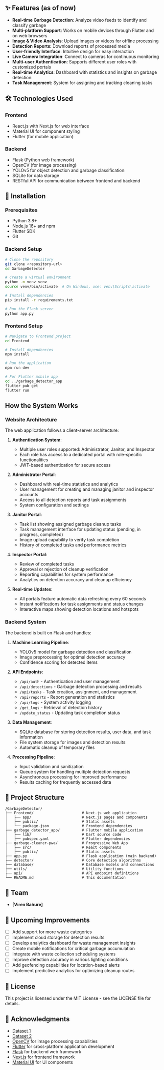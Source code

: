 ## ✨ Features (as of now)

- **Real-time Garbage Detection**: Analyze video feeds to identify and classify garbage
- **Multi-platform Support**: Works on mobile devices through Flutter and on web browsers
- **Image & Video Analysis**: Upload images or videos for offline processing
- **Detection Reports**: Download reports of processed media
- **User-friendly Interface**: Intuitive design for easy interaction
- **Live Camera Integration**: Connect to cameras for continuous monitoring
- **Multi-user Authentication**: Supports different user roles with customized portals
- **Real-time Analytics**: Dashboard with statistics and insights on garbage detection
- **Task Management**: System for assigning and tracking cleaning tasks

## 🛠️ Technologies Used

### Frontend
- React.js with Next.js for web interface
- Material UI for component styling
- Flutter (for mobile application)

### Backend
- Flask (Python web framework)
- OpenCV (for image processing)
- YOLOv5 for object detection and garbage classification
- SQLite for data storage
- RESTful API for communication between frontend and backend

## 🚀 Installation

### Prerequisites
- Python 3.8+
- Node.js 16+ and npm
- Flutter SDK
- Git

### Backend Setup
```bash
# Clone the repository
git clone <repository-url>
cd GarbageDetector

# Create a virtual environment
python -m venv venv
source venv/bin/activate  # On Windows, use: venv\Scripts\activate

# Install dependencies
pip install -r requirements.txt

# Run the Flask server
python app.py
```

### Frontend Setup
```bash
# Navigate to Frontend project
cd Frontend

# Install dependencies
npm install

# Run the application
npm run dev

# For Flutter mobile app
cd ../garbage_detector_app
flutter pub get
flutter run
```

## How the System Works

### Website Architecture
The web application follows a client-server architecture:

1. **Authentication System**:
   - Multiple user roles supported: Administrator, Janitor, and Inspector
   - Each role has access to a dedicated portal with role-specific functionalities
   - JWT-based authentication for secure access

2. **Administrator Portal**:
   - Dashboard with real-time statistics and analytics
   - User management for creating and managing janitor and inspector accounts
   - Access to all detection reports and task assignments
   - System configuration and settings

3. **Janitor Portal**:
   - Task list showing assigned garbage cleanup tasks
   - Task management interface for updating status (pending, in progress, completed)
   - Image upload capability to verify task completion
   - History of completed tasks and performance metrics

4. **Inspector Portal**:
   - Review of completed tasks
   - Approval or rejection of cleanup verification
   - Reporting capabilities for system performance
   - Analytics on detection accuracy and cleanup efficiency

5. **Real-time Updates**:
   - All portals feature automatic data refreshing every 60 seconds
   - Instant notifications for task assignments and status changes
   - Interactive maps showing detection locations and hotspots

### Backend System
The backend is built on Flask and handles:

1. **Machine Learning Pipeline**:
   - YOLOv5 model for garbage detection and classification
   - Image preprocessing for optimal detection accuracy
   - Confidence scoring for detected items

2. **API Endpoints**:
   - `/api/auth` - Authentication and user management
   - `/api/detections` - Garbage detection processing and results
   - `/api/tasks` - Task creation, assignment, and management
   - `/api/reports` - Report generation and statistics
   - `/api/logs` - System activity logging
   - `/get_logs` - Retrieval of detection history
   - `/update_status` - Updating task completion status

3. **Data Management**:
   - SQLite database for storing detection results, user data, and task information
   - File system storage for images and detection results
   - Automatic cleanup of temporary files

4. **Processing Pipeline**:
   - Input validation and sanitization
   - Queue system for handling multiple detection requests
   - Asynchronous processing for improved performance
   - Results caching for frequently accessed data

## 📁 Project Structure

```
/GarbageDetector/
├── Frontend/                      # Next.js web application
│   ├── app/                       # Next.js pages and components
│   ├── public/                    # Static assets
│   └── package.json               # Frontend dependencies
├── garbage_detector_app/          # Flutter mobile application
│   ├── lib/                       # Dart source code
│   ├── pubspec.yaml               # Flutter dependencies
├── garbage-cleaner-pwa/           # Progressive Web App
│   ├── src/                       # React components
│   ├── public/                    # Static assets
├── app.py                         # Flask application (main backend)
├── detector/                      # Core detection algorithms
├── database/                      # Database models and connections
├── utils/                         # Utility functions
├── api/                           # API endpoint definitions
└── README.md                      # This documentation
```

## 👥 Team

- **[Viren Bahure]** 

## 🔮 Upcoming Improvements

- [ ] Add support for more waste categories
- [ ] Implement cloud storage for detection results
- [ ] Develop analytics dashboard for waste management insights
- [ ] Create mobile notifications for critical garbage accumulation
- [ ] Integrate with waste collection scheduling systems
- [ ] Improve detection accuracy in various lighting conditions
- [ ] Add geofencing capabilities for location-based alerts
- [ ] Implement predictive analytics for optimizing cleanup routes

## 📄 License

This project is licensed under the MIT License - see the LICENSE file for details.

## 🙏 Acknowledgments

- [Dataset 1](https://drive.google.com/drive/folders/18GFW52hDXwDYJP_EKIXR6R9F4UxZWUlU?usp=sharing)
- [Dataset 2](https://github.com/garythung/trashnet.git)
- [OpenCV](https://opencv.org/) for image processing capabilities
- [Flutter](https://flutter.dev/) for cross-platform application development
- [Flask](https://flask.palletsprojects.com/) for backend web framework
- [Next.js](https://nextjs.org/) for frontend framework
- [Material UI](https://mui.com/) for UI components 